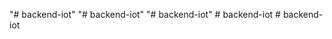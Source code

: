 "# backend-iot" 
"# backend-iot" 
"# backend-iot" 
#   b a c k e n d - i o t  
 #   b a c k e n d - i o t  
 